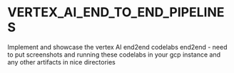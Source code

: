# VERTEX_AI_END_TO_END_PIPELINES


 Implement and showcase the  vertex AI end2end codelabs end2end - need to put screenshots and running these codelabs in your gcp instance and any other artifacts in nice directories

